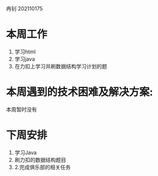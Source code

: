 冉钊 202110175

# 本周工作

1. 学习html
2. 学习java
3. 在力扣上学习并刷数据结构学习计划的题

# 本周遇到的技术困难及解决方案:

本周暂时没有

# 下周安排

1. 学习Java
2. 刷力扣的数据结构题目
3. 2.完成俱乐部的相关任务





